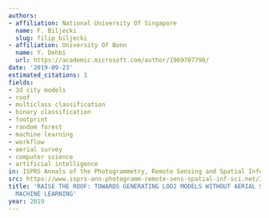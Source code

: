 ```yaml
---
authors:
- affiliation: National University Of Singapore
  name: F. Biljecki
  slug: filip_biljecki
- affiliation: University Of Bonn
  name: Y. Dehbi
  url: https://academic.microsoft.com/author/1969707790/
date: '2019-09-23'
estimated_citations: 1
fields:
- 3d city models
- roof
- multiclass classification
- binary classification
- footprint
- random forest
- machine learning
- workflow
- aerial survey
- computer science
- artificial intelligence
in: ISPRS Annals of the Photogrammetry, Remote Sensing and Spatial Information Sciences
src: https://www.isprs-ann-photogramm-remote-sens-spatial-inf-sci.net/IV-4-W8/27/2019/isprs-annals-IV-4-W8-27-2019.pdf
title: 'RAISE THE ROOF: TOWARDS GENERATING LOD2 MODELS WITHOUT AERIAL SURVEYS USING
  MACHINE LEARNING'
year: 2019
---
```

